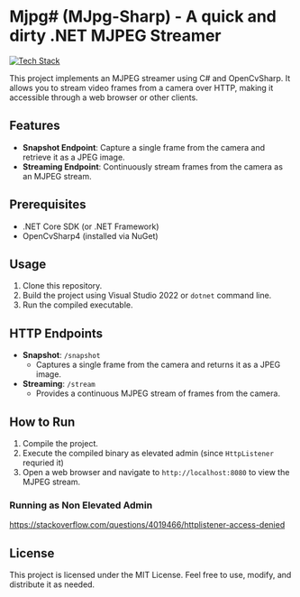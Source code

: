 # Mjpg# (MJpg-Sharp) - A quick and dirty .NET MJPEG Streamer

[![Tech Stack](https://skillicons.dev/icons?i=cs,dotnet,opencv,visualstudio)](https://skillicons.dev)

This project implements an MJPEG streamer using C# and OpenCvSharp. It allows you to stream video frames from a camera over HTTP, making it accessible through a web browser or other clients.

## Features

- **Snapshot Endpoint**: Capture a single frame from the camera and retrieve it as a JPEG image.
- **Streaming Endpoint**: Continuously stream frames from the camera as an MJPEG stream.

## Prerequisites

- .NET Core SDK (or .NET Framework)
- OpenCvSharp4 (installed via NuGet)

## Usage

1. Clone this repository.
2. Build the project using Visual Studio 2022 or `dotnet` command line.
3. Run the compiled executable.

## HTTP Endpoints

- **Snapshot**: `/snapshot`
  - Captures a single frame from the camera and returns it as a JPEG image.
- **Streaming**: `/stream`
  - Provides a continuous MJPEG stream of frames from the camera.

## How to Run

1. Compile the project.
2. Execute the compiled binary as elevated admin (since `HttpListener` requried it)
3. Open a web browser and navigate to `http://localhost:8080` to view the MJPEG stream.

### Running as Non Elevated Admin
https://stackoverflow.com/questions/4019466/httplistener-access-denied

## License

This project is licensed under the MIT License. Feel free to use, modify, and distribute it as needed.
